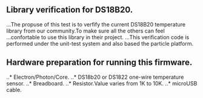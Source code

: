 
## Library verification for DS18B20.
...The propuse of this test is to verfify the current DS18B20 temperature library from our community.To make sure all the others can feel
...confortable to use this library in their project. 
...This verification code is performed under the unit-test system and also based the particle platform.

 ## Hardware preparation for running this firmware.
..* Electron/Photon/Core.
..* DS18b20 or DS1822 one-wire temperature sensor.
..* Breadboard.
..* Resistor.Value varies from 1K to 10K.
..* microUSB cable.


